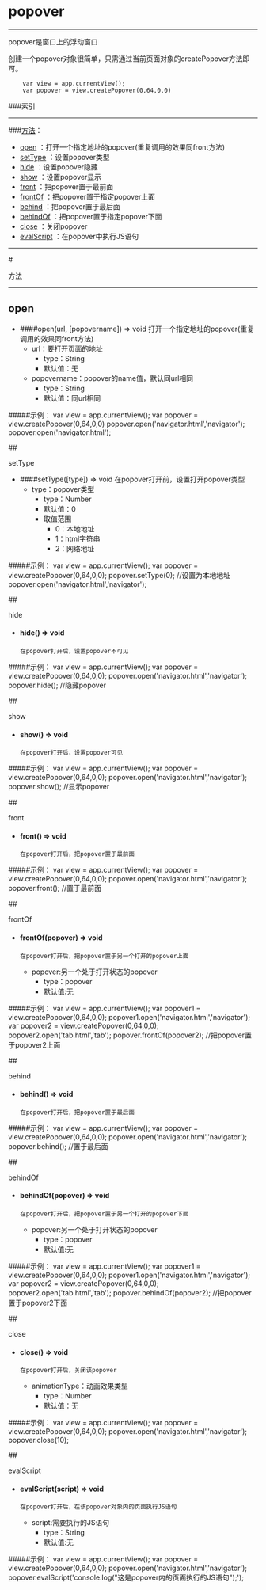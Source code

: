 # popover
***
popover是窗口上的浮动窗口

创建一个popover对象很简单，只需通过当前页面对象的createPopover方法即可。

		var view = app.currentView();
		var popover = view.createPopover(0,64,0,0)

###索引
***

###[方法](#方法)：

*	[open](#open) ：打开一个指定地址的popover(重复调用的效果同front方法)
*	[setType](#setType) ：设置popover类型
*	[hide](#hide) ：设置popover隐藏
*	[show](#show) ：设置popover显示
*	[front](#front) ：把popover置于最前面
*	[frontOf](#frontOf) ：把popover置于指定popover上面
*	[behind](#behind) ：把popover置于最后面
*	[behindOf](#behindOf) ：把popover置于指定popover下面
*	[close](#close) ：关闭popover
*	[evalScript](#evalScript) ：在popover中执行JS语句


***
#<div id="方法">方法</div>
***

## <div id="open">open</div>

	

-	####open(url, [popovername])   ⇒ void 
		打开一个指定地址的popover(重复调用的效果同front方法)
	-	url：要打开页面的地址
		-	type：String
		-	默认值：无
	-	popovername：popover的name值，默认同url相同
		-	type：String
		-	默认值：同url相同

#####示例：
	var view = app.currentView();
	var popover = view.createPopover(0,64,0,0)
	popover.open('navigator.html','navigator');
	popover.open('navigator.html');


##<div id="setType">setType</div>

-	####setType([type])   ⇒ void 
		在popover打开前，设置打开popover类型
	-	type：popover类型
		-	type：Number
		-	默认值：0
		-	取值范围
			-	0：本地地址
			-	1：html字符串
			-	2：网络地址	


#####示例：
	var view = app.currentView();
	var popover = view.createPopover(0,64,0,0);
	popover.setType(0);	//设置为本地地址
	popover.open('navigator.html','navigator');

##<div id="hide">hide</div>
-	#### hide()   ⇒ void 
		在popover打开后，设置popover不可见

#####示例：
	var view = app.currentView();
	var popover = view.createPopover(0,64,0,0);
	popover.open('navigator.html','navigator');
	popover.hide(); //隐藏popover

##<div id="show">show</div>
-	#### show()   ⇒ void 
		在popover打开后，设置popover可见

#####示例：
	var view = app.currentView();
	var popover = view.createPopover(0,64,0,0);
	popover.open('navigator.html','navigator');
	popover.show(); //显示popover

##<div id="front">front</div>
-	#### front()   ⇒ void 
		在popover打开后，把popover置于最前面
	
#####示例：
	var view = app.currentView();
	var popover = view.createPopover(0,64,0,0);
	popover.open('navigator.html','navigator');
	popover.front(); //置于最前面

##<div id="frontOf">frontOf</div>
-	#### frontOf(popover)   ⇒ void 
		在popover打开后，把popover置于另一个打开的popover上面
	-	popover:另一个处于打开状态的popover
		-	type：popover
		-	默认值:无	

#####示例：
	var view = app.currentView();
	var popover1 = view.createPopover(0,64,0,0);
	popover1.open('navigator.html','navigator');
	var popover2 = view.createPopover(0,64,0,0);
	popover2.open('tab.html','tab');
	popover.frontOf(popover2); //把popover置于popover2上面

##<div id="behind">behind</div>
-	#### behind()   ⇒ void 
		在popover打开后，把popover置于最后面
	
#####示例：
	var view = app.currentView();
	var popover = view.createPopover(0,64,0,0);
	popover.open('navigator.html','navigator');
	popover.behind(); //置于最后面

##<div id="behindOf">behindOf</div>
-	#### behindOf(popover)   ⇒ void 
		在popover打开后，把popover置于另一个打开的popover下面
	-	popover:另一个处于打开状态的popover
		-	type：popover
		-	默认值:无	

#####示例：
	var view = app.currentView();
	var popover1 = view.createPopover(0,64,0,0);
	popover1.open('navigator.html','navigator');
	var popover2 = view.createPopover(0,64,0,0);
	popover2.open('tab.html','tab');
	popover.behindOf(popover2); //把popover置于popover2下面


##<div id="close">close</div>
-	#### close()   ⇒ void 
		在popover打开后，关闭该popover
	-	animationType：动画效果类型
		-	type：Number
		-	默认值：无
	
#####示例：
	var view = app.currentView();
	var popover = view.createPopover(0,64,0,0);
	popover.open('navigator.html','navigator');
	popover.close(10);

##<div id="evalScript">evalScript</div>
-	#### evalScript(script)   ⇒ void 
		在popover打开后，在该popover对象内的页面执行JS语句
	-	script:需要执行的JS语句
		-	type：String
		-	默认值:无
	
#####示例：
	var view = app.currentView();
	var popover = view.createPopover(0,64,0,0);
	popover.open('navigator.html','navigator');
	popover.evalScript('console.log("这是popover内的页面执行的JS语句");');


